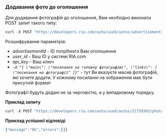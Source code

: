 ### Додавання фото до оголошення

Для додавання фотографій до оголошення, Вам необхідно виконати POST запит такого типу:
````javascript
curl -X POST "https://developers.ria.com/auto/used/autos/advertisementId/photos/upload?user_id=Ваш ID&api_key=YOUR API KEY" -H "accept: application/json" -H "content-type: application/json" -d '{ "main": "головне фото", "links": [ "фотографії" ]}'
````
Розшифрування параметрів:

- *advertisementId* - ID потрібного Вам оголошення
- *user_id* - Ваш ID у системі RIA.com
- *api_key* - Ваш ключ
- *`-d "{ \"main\": \"посилання на головну фотографію\", \"links\": [ \"посилання на фотографії" ]}"`* - тут Ви вказуєте масив фотографій, які хочете додати. У кожному посиланні на зображення має бути присутній формат

Фотографії будуть додані не за черговістю, а у випадковому порядку.


**Приклад запиту**
````javascript
curl -X POST "https://developers.ria.com/auto/used/autos/21739303/photos/upload?user_id=7069830&api_key=bVjbA3izvnu04o7Pliw41bXAlY3mIj03CfQpeMNC" -H "accept: application/json" -H "content-type: application/json" -d '{ "main": "https://cdn0.riastatic.com/photosnew/auto/photo/bmw_320__213471725fx.jpg", "links": [ "https://cdn0.riastatic.com/photosnew/auto/photo/bmw_320__213471725fx.jpg", "https://cdn0.riastatic.com/photosnew/auto/photo/bmw_320__213471726fx.jpg" ]}'
`````
**Приклад успішної відповіді**
````javascript
{"message":"Ok","errors":[]}
````
